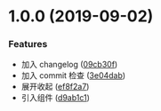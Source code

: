 <a name="1.0.0"></a>

# 1.0.0 (2019-09-02)

### Features

-   加入 changelog ([09cb30f](https://github.com/maguiqing/npm-package/commit/09cb30f))
-   加入 commit 检查 ([3e04dab](https://github.com/maguiqing/npm-package/commit/3e04dab))
-   展开收起 ([ef8f2a7](https://github.com/maguiqing/npm-package/commit/ef8f2a7))
-   引入组件 ([d9ab1c1](https://github.com/maguiqing/npm-package/commit/d9ab1c1))
